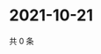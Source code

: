 # 2021-10-21

共 0 条

<!-- BEGIN WEIBO -->
<!-- 最后更新时间 Thu Oct 21 2021 05:11:53 GMT+0800 (China Standard Time) -->

<!-- END WEIBO -->
